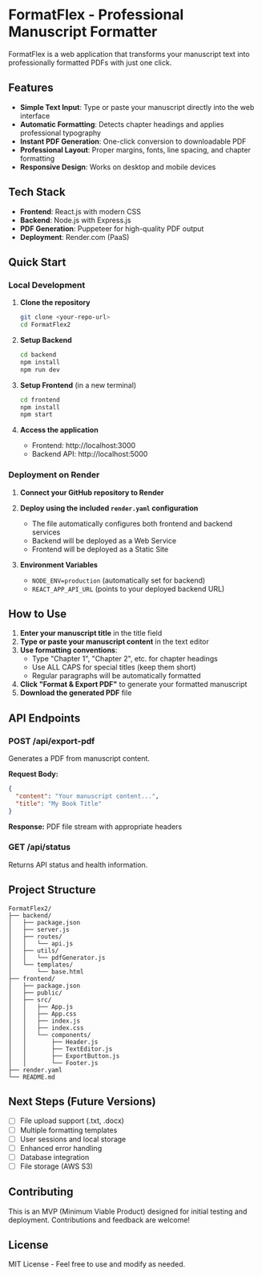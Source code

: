 # FormatFlex - Professional Manuscript Formatter

FormatFlex is a web application that transforms your manuscript text into professionally formatted PDFs with just one click.

## Features

- **Simple Text Input**: Type or paste your manuscript directly into the web interface
- **Automatic Formatting**: Detects chapter headings and applies professional typography
- **Instant PDF Generation**: One-click conversion to downloadable PDF
- **Professional Layout**: Proper margins, fonts, line spacing, and chapter formatting
- **Responsive Design**: Works on desktop and mobile devices

## Tech Stack

- **Frontend**: React.js with modern CSS
- **Backend**: Node.js with Express.js
- **PDF Generation**: Puppeteer for high-quality PDF output
- **Deployment**: Render.com (PaaS)

## Quick Start

### Local Development

1. **Clone the repository**
   ```bash
   git clone <your-repo-url>
   cd FormatFlex2
   ```

2. **Setup Backend**
   ```bash
   cd backend
   npm install
   npm run dev
   ```

3. **Setup Frontend** (in a new terminal)
   ```bash
   cd frontend
   npm install
   npm start
   ```

4. **Access the application**
   - Frontend: http://localhost:3000
   - Backend API: http://localhost:5000

### Deployment on Render

1. **Connect your GitHub repository to Render**

2. **Deploy using the included `render.yaml` configuration**
   - The file automatically configures both frontend and backend services
   - Backend will be deployed as a Web Service
   - Frontend will be deployed as a Static Site

3. **Environment Variables**
   - `NODE_ENV=production` (automatically set for backend)
   - `REACT_APP_API_URL` (points to your deployed backend URL)

## How to Use

1. **Enter your manuscript title** in the title field
2. **Type or paste your manuscript content** in the text editor
3. **Use formatting conventions**:
   - Type "Chapter 1", "Chapter 2", etc. for chapter headings
   - Use ALL CAPS for special titles (keep them short)
   - Regular paragraphs will be automatically formatted
4. **Click "Format & Export PDF"** to generate your formatted manuscript
5. **Download the generated PDF** file

## API Endpoints

### POST /api/export-pdf
Generates a PDF from manuscript content.

**Request Body:**
```json
{
  "content": "Your manuscript content...",
  "title": "My Book Title"
}
```

**Response:** PDF file stream with appropriate headers

### GET /api/status
Returns API status and health information.

## Project Structure

```
FormatFlex2/
├── backend/
│   ├── package.json
│   ├── server.js
│   ├── routes/
│   │   └── api.js
│   ├── utils/
│   │   └── pdfGenerator.js
│   └── templates/
│       └── base.html
├── frontend/
│   ├── package.json
│   ├── public/
│   ├── src/
│   │   ├── App.js
│   │   ├── App.css
│   │   ├── index.js
│   │   ├── index.css
│   │   └── components/
│   │       ├── Header.js
│   │       ├── TextEditor.js
│   │       ├── ExportButton.js
│   │       └── Footer.js
├── render.yaml
└── README.md
```

## Next Steps (Future Versions)

- [ ] File upload support (.txt, .docx)
- [ ] Multiple formatting templates
- [ ] User sessions and local storage
- [ ] Enhanced error handling
- [ ] Database integration
- [ ] File storage (AWS S3)

## Contributing

This is an MVP (Minimum Viable Product) designed for initial testing and deployment. Contributions and feedback are welcome!

## License

MIT License - Feel free to use and modify as needed.
